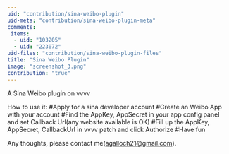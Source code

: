 ```yaml
---
uid: "contribution/sina-weibo-plugin"
uid-meta: "contribution/sina-weibo-plugin-meta"
comments: 
 items: 
  - uid: "103205"
  - uid: "223072"
uid-files: "contribution/sina-weibo-plugin-files"
title: "Sina Weibo Plugin"
image: "screenshot_3.png"
contribution: "true"
---
```


A Sina Weibo plugin on vvvv

How to use it:
#Apply for a sina developer account
#Create an Weibo App with your account
#Find the AppKey, AppSecret in your app config panel and set Callback Url(any website available is OK)
#Fill up the AppKey, AppSecret, CallbackUrl in vvvv patch and click Authorize
#Have fun

Any thoughts, please contact me(agalloch21@gmail.com).
